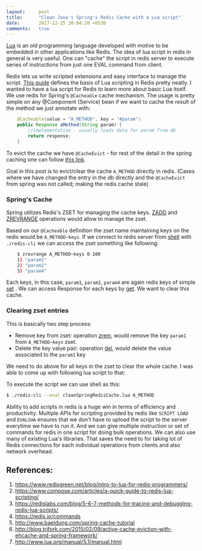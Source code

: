 ```yaml
---
layout:     post
title:      "Clean Java's Spring's Redis Cache with a Lua script"
date:       2017-12-25 20:04:20 +0530
comments:   true
---
```


[Lua](http://www.lua.org/manual/5.1/manual.html) is an old programming language developed with motive to be embedded in other applications like Redis. The idea of lua script in redis in general is very useful. One can "cache" the script in redis server to execute series of instructions from just one EVAL command from client.

Redis lets us write scripted extensions and easy interface to manage the script. [This guide](https://www.compose.com/articles/a-quick-guide-to-redis-lua-scripting/) defines the basis of Lua scripting in Redis pretty neatly. I wanted to have a lua script for Redis to learn more about basic Lua itself. We use redis for Spring's `@Cacheable` cache mechanism. The usage is pretty simple on any @Component (Service) bean if we want to cache the result of the method we just annotate with:

```java
    @Cacheable(value = "A_METHOD", key = "#param")
    public Response aMethod(String param) {
        //implementation - usually loads data for param from db
        return response;
    }
```

To evict the cache we have `@CacheEvict` - for rest of the detail in the spring caching one can follow [this link](http://www.baeldung.com/spring-cache-tutorial).

Goal in this post is to evict/clear the cache `A_METHOD` directly in redis. (Cases where we have changed the entry in the db directly and the `@CacheEvict` from spring was not called; making the redis cache stale)

### Spring's Cache
Spring utilizes Redis's ZSET for managing the cache keys. [ZADD](https://redis.io/commands/zadd) and [ZREVRANGE](https://redis.io/commands/zrevrange) operations would allow to manage the zset.

Based on our `@Cacheable` definition the zset name maintaining keys on the redis would be `A_METHOD~keys`. If we connect to redis server from [shell](https://redis.io/topics/rediscli) with `./redis-cli` we can access the zset something like following:
```bash
    $ zrevrange A_METHOD~keys 0 100
    1) "param1"
    2) "param2"
    3) "param4"
```

Each keys, in this case, `param1`, `param2`, `param4` are again redis keys of simple [set](https://redis.io/commands/set) . We can access Response for each keys by [get](https://redis.io/commands/get).
We want to clear this cache.

### Clearing zset entries
This is basically two step process:
- Remove key from zset: operation [zrem](https://redis.io/commands/zrem), would remove the key `param1` from `A_METHOD~keys` zset.
- Delete the key value pair: operation [del](https://redis.io/commands/del), would delete the value associated to the `param1` key

We need to do above for all keys in the zset to clear the whole cache.
I was able to come up with following lua script to that:

<script src="https://gist.github.com/yogin16/931a354933e41c14fca9f6113497db20.js"></script>

To execute the script we can use shell as this:
```bash
$ ./redis-cli --eval cleanSpringRedisCache.lua A_METHOD
```

Ability to add scripts in redis is a huge win in terms of efficiency and productivity. Multiple APIs for scripting provided by redis like `SCRIPT LOAD` and `EVALSHA` ensures that we don't have to upload the script to the server everytime we have to run it. And we can give multiple instruction or set of commands for redis in one script for doing bulk operations. We can also use many of existing Lua's libraries. That saves the need to for taking lot of Redis connections for each individual operations from clients and also network overhead.

## References:
1. https://www.redisgreen.net/blog/intro-to-lua-for-redis-programmers/
1. https://www.compose.com/articles/a-quick-guide-to-redis-lua-scripting/
1. https://redislabs.com/blog/5-6-7-methods-for-tracing-and-debugging-redis-lua-scripts/
1. https://redis.io/commands
1. http://www.baeldung.com/spring-cache-tutorial
1. http://blog.trifork.com/2015/02/09/active-cache-eviction-with-ehcache-and-spring-framework/
1. http://www.lua.org/manual/5.1/manual.html